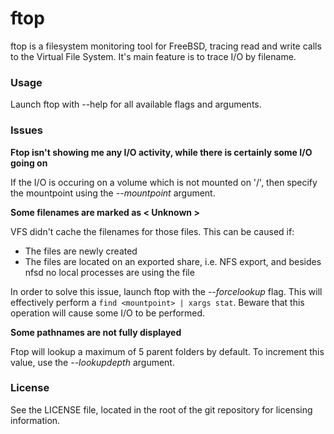 # ftop
ftop is a filesystem monitoring tool for FreeBSD, tracing read and write calls to the Virtual File System. It's main feature is to trace I/O by filename.

### Usage
Launch ftop with --help for all available flags and arguments.

### Issues
**Ftop isn't showing me any I/O activity, while there is certainly some I/O going on**

If the I/O is occuring on a volume which is not mounted on '/', then specify the mountpoint using the *--mountpoint* argument.

**Some filenames are marked as < Unknown >**

VFS didn't cache the filenames for those files. This can be caused if:
- The files are newly created
- The files are located on an exported share, i.e. NFS export, and besides nfsd no local processes are using the file

In order to solve this issue, launch ftop with the *--forcelookup* flag. This will effectively perform a `find <mountpoint> | xargs stat`. Beware that this operation will cause some I/O to be performed.

**Some pathnames are not fully displayed**

Ftop will lookup a maximum of 5 parent folders by default. To increment this value, use the *--lookupdepth* argument.

### License
See the LICENSE file, located in the root of the git repository for licensing information.
